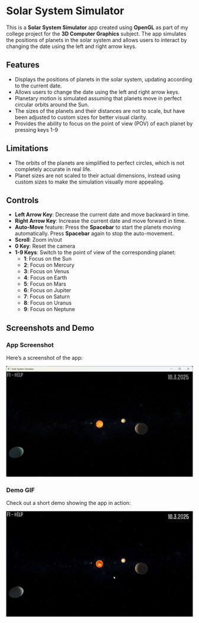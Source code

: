 # Solar System Simulator

This is a **Solar System Simulator** app created using **OpenGL** as part of my college project for the **3D Computer Graphics** subject. The app simulates the positions of planets in the solar system and allows users to interact by changing the date using the left and right arrow keys.

## Features

- Displays the positions of planets in the solar system, updating according to the current date.
- Allows users to change the date using the left and right arrow keys.
- Planetary motion is simulated assuming that planets move in perfect circular orbits around the Sun.
- The sizes of the planets and their distances are not to scale, but have been adjusted to custom sizes for better visual clarity.
- Provides the ability to focus on the point of view (POV) of each planet by pressing keys 1-9

## Limitations

- The orbits of the planets are simplified to perfect circles, which is not completely accurate in real life.
- Planet sizes are not scaled to their actual dimensions, instead using custom sizes to make the simulation visually more appealing.

## Controls

- **Left Arrow Key**: Decrease the current date and move backward in time.
- **Right Arrow Key**: Increase the current date and move forward in time.
- **Auto-Move** feature: Press the **Spacebar** to start the planets moving automatically. Press **Spacebar** again to stop the auto-movement.
- **Scroll**: Zoom in/out
- **0 Key**: Reset the camera
- **1-9 Keys**: Switch to the point of view of the corresponding planet:
  - **1**: Focus on the Sun
  - **2**: Focus on Mercury
  - **3**: Focus on Venus
  - **4**: Focus on Earth
  - **5**: Focus on Mars
  - **6**: Focus on Jupiter
  - **7**: Focus on Saturn
  - **8**: Focus on Uranus
  - **9**: Focus on Neptune

## Screenshots and Demo

### App Screenshot
Here’s a screenshot of the app:

![Simulator Image](screenshots/screenshot.png)

### Demo GIF
Check out a short demo showing the app in action:

![Simulator Animation](screenshots/simulation.gif)
